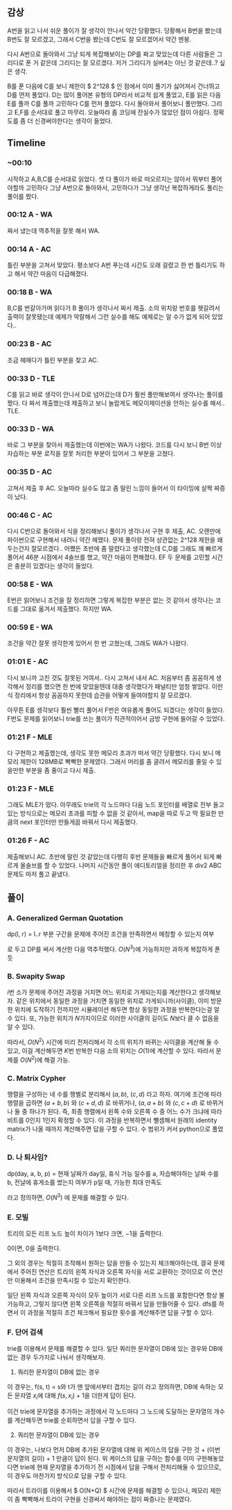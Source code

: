 
## 감상

A번을 읽고 나서 쉬운 풀이가 잘 생각이 안나서 약간 당황했다. 당황해서 B번을 봤는데 B번도 잘 모르겠고, 그래서 C번을 봤는데 C번도 잘 모르겠어서 약간 멘붕.

다시 A번으로 돌아와서 그냥 되게 복잡해보이는 DP를 짜고 맞았는데 다른 사람들은 그리디로 푼 거 같은데 그리디는 잘 모르겠다. 저거 그리디가 실버4는 아닌 것 같은데..? 싶은 생각.

B를 푼 다음에 C를 보니 제한이 $ 2^128 $ 인 점에서 이미 풀기가 싫어져서 건너뛰고 D를 먼저 풀었다. D는 많이 풀어본 유형의 DP라서 비교적 쉽게 풀었고, E를 읽은 다음 E를 풀까 C를 풀까 고민하다 C를 먼저 풀었다. 다시 돌아와서 풀어보니 풀만했다. 그리고 E,F를 순서대로 풀고 마무리. 오늘따라 좀 코딩에 잔실수가 많았던 점이 아쉽다. 정확도를 좀 더 신경써야한다는 생각이 들었다.

## Timeline

### ~00:10

시작하고 A,B,C를 순서대로 읽었다. 셋 다 풀이가 바로 떠오르지는 않아서 뭐부터 풀어야할까 고민하다 그냥 A번으로 돌아와서, 고민하다가 그냥 생각난 복잡하게라도 풀리는 풀이를 짰다.

### 00:12 A - WA

짜서 냈는데 역추적을 잘못 해서 WA.

### 00:14 A - AC

틀린 부분을 고쳐서 맞았다. 평소보다 A번 푸는데 시간도 오래 걸렸고 한 번 틀리기도 하고 해서 약간 마음이 다급해졌다.

### 00:18 B - WA

B,C를 번갈아가며 읽다가 B 풀이가 생각나서 짜서 제출. 소의 위치랑 번호를 헷갈려서 출력이 잘못됐는데 예제가 악랄해서 그런 실수를 해도 예제로는 알 수가 없게 되어 있었다..

### 00:23 B - AC

조금 헤매다가 틀린 부분을 찾고 AC.

### 00:33 D - TLE

C를 읽고 바로 생각이 안나서 D로 넘어갔는데 D가 훨씬 풀만해보여서 생각나는 풀이를 짰다. 다 짜서 제출했는데 제출하고 보니 놀랍게도 메모이제이션을 안하는 실수를 해서.. TLE.

### 00:33 D - WA

바로 그 부분을 찾아서 제출했는데 이번에는 WA가 나왔다. 코드를 다시 보니 B번 이상 자습하는 부분 로직을 잘못 처리한 부분이 있어서 그 부분을 고쳤다.

### 00:35 D - AC

고쳐서 제출 후 AC. 오늘따라 실수도 많고 좀 말린 느낌이 들어서 이 타이밍에 살짝 짜증이 났다.

### 00:46 C - AC

다시 C번으로 돌아와서 식을 정리해보니 풀이가 생각나서 구현 후 제출, AC. 오랜만에 파이썬으로 구현해서 내려니 약간 헤맸다. 문제 풀이랑 전혀 상관없는 2^128 제한을 왜 두는건지 잘모르겠다.. 어쨌든 초반에 좀 말렸다고 생각했는데 C,D를 그래도 꽤 빠르게 풀어서 46분 시점에서 4솔브를 했고, 약간 마음이 편해졌다. EF 두 문제를 고민할 시간은 충분히 있겠다는 생각이 들었다.

### 00:58 E - WA

E번은 읽어보니 조건을 잘 정리하면 그렇게 복잡한 부분은 없는 것 같아서 생각나는 코드를 그대로 옮겨서 제출했다. 하지만 WA.

### 00:59 E - WA

조건을 약간 잘못 생각한게 있어서 한 번 고쳤는데, 그래도 WA가 나왔다.

### 01:01 E - AC

다시 보니까 고친 것도 잘못된 거여서.. 다시 고쳐서 내서 AC. 처음부터 좀 꼼꼼하게 생각해서 정리를 했으면 한 번에 맞았을텐데 대충 생각했다가 패널티만 엄청 쌓았다. 이런 식 정리에서 항상 꼼꼼하지 못한데 습관을 어떻게 들여야할지 잘 모르겠다.

아무튼 E를 생각보다 훨씬 빨리 풀어서 F번은 여유롭게 풀어도 되겠다는 생각이 들었다. F번도 문제를 읽어보니 trie를 쓰는 풀이가 직관적이어서 금방 구현에 들어갈 수 있었다.

### 01:21 F - MLE

다 구현하고 제출했는데, 생각도 못한 메모리 초과가 떠서 약간 당황했다. 다시 보니 메모리 제한이 128MB로 빡빡한 문제였다. 그래서 머리를 좀 굴려서 메모리를 줄일 수 있을만한 부분을 좀 줄이고 다시 제출.

### 01:23 F - MLE

그래도 MLE가 떴다. 아무래도 trie의 각 노드마다 다음 노드 포인터를 배열로 전부 들고 있는 방식으로는 메모리 초과를 피할 수 없을 것 같아서, map을 따로 두고 딱 필요한 만큼의 next 포인터만 만들게끔 바꿔서 다시 제출했다.

### 01:26 F - AC

제출해보니 AC. 초반에 말린 것 같았는데 다행히 후반 문제들을 빠르게 풀어서 되게 빠르게 올솔브를 할 수 있었다. 나머지 시간동안 풀이 에디토리얼을 정리한 후 div2 ABC 문제도 마저 풀고 끝냈다.

## 풀이

### A. Generalized German Quotation

dp(l, r) = l..r 부분 구간을 문제에 주어진 조건을 만족하면서 매칭할 수 있는지 여부

로 두고 DP를 써서 계산한 다음 역추적했다. $O(N^3)$에 가능하지만 과하게 복잡하게 푼 듯

### B. Swapity Swap

$i$번 소가 문제에 주어진 과정을 거치면 어느 위치로 가게되는지를 계산한다고 생각해보자. 같은 위치에서 동일한 과정을 거치면 동일한 위치로 가게되니까(사이클), 이미 방문한 위치에 도착하기 전까지만 시뮬레이션 해두면 항상 동일한 과정을 반복한다는걸 알 수 있다. 또, 가능한 위치가 $N$가지이므로 이러한 사이클의 길이도 $N$보다 클 수 없음을 알 수 있다.

따라서, $O(N^2)$ 시간에 미리 전처리해서 각 소의 위치가 바뀌는 사이클을 계산해 둘 수 있고, 이걸 계산해두면 $K$번 반복한 다음 소의 위치는 $O(1)$에 계산할 수 있다. 따라서 문제를 $O(N^2)$에 해결 가능.

### C. Matrix Cypher

행렬을 구성하는 네 수를 행별로 분리해서 $(a, b)$, $(c, d)$ 라고 하자. 여기에 조건에 따라 행렬을 곱하면 $(a+b, b)$ 와 $(c+d, d)$ 로 바뀌거나, $(a, a+b)$ 와 $(c, c+d)$ 로 바뀌거나 둘 중 하나가 된다. 즉, 최종 행렬에서 왼쪽 수와 오른쪽 수 중 어느 수가 크냐에 따라 비트를 $0$인지 $1$인지 확정할 수 있다. 이 과정을 반복하면서 뺄셈해서 원래의 identity matrix가 나올 때까지 계산해주면 답을 구할 수 있다. 수 범위가 커서 python으로 풀었다.

### D. 나 퇴사임?

dp(day, a, b, p) = 현재 날짜가 day일, 휴식 가능 일수를 a, 자습해야하는 날짜 수를 b, 전날에 휴게소를 썼는지 여부가 p일 때, 가능한 최대 만족도

라고 정의하면, $O(N^3)$ 에 문제를 해결할 수 있다.

### E. 모빌

트리의 모든 리프 노드 높이 차이가 $1$보다 크면, $-1$을 출력한다.

$0$이면, $0$을 출력한다.

그 외의 경우는 적절히 조작해서 원하는 답을 만들 수 있는지 체크해야하는데, 결국 문제에서 주어진 연산은 트리의 왼쪽 자식과 오른쪽 자식을 서로 교환하는 것이므로 이 연산만 이용해서 조건을 만족시킬 수 있는지 확인한다.

일단 왼쪽 자식과 오른쪽 자식이 모두 높이가 서로 다른 리프 노드를 포함한다면 항상 불가능하고, 그렇지 않다면 왼쪽 오른쪽을 적절히 바꿔서 답을 만들어줄 수 있다. dfs를 하면서 이 과정을 적절히 조건 체크해서 필요한 횟수를 계산해주면 답을 구할 수 있다.

### F. 단어 검색

trie를 이용해서 문제를 해결할 수 있다. 일단 쿼리한 문자열이 DB에 있는 경우와 DB에 없는 경우 두가지로 나눠서 생각해보자.

1. 쿼리한 문자열이 DB에 없는 경우

이 경우는, f(s, t) = s와 t가 맨 앞에서부터 겹치는 길이 라고 정의하면, DB에 속하는 모든 문자열 $x_i$에 대해 $f(s, x_i) + 1$을 더한게 답이 된다.

이건 trie에 문자열을 추가하는 과정에서 각 노드마다 그 노드에 도달하는 문자열의 개수를 계산해두면 trie를 순회하면서 답을 구할 수 있다.

2. 쿼리한 문자열이 DB에 있는 경우

이 경우는, 나보다 먼저 DB에 추가된 문자열에 대해 위 케이스의 답을 구한 것 + (이번 문자열의 길이) + 1 만큼이 답이 된다. 위 케이스의 답을 구하는 함수를 이미 구현해놓았다면 trie에 현재 문자열을 추가하기 전 시점에서 답을 구해서 전처리해둘 수 있으므로, 이 경우도 마찬가지 방식으로 답을 구할 수 있다.

따라서 트라이를 이용해서 $ O(N+Q) $ 시간에 문제를 해결할 수 있으나, 메모리 제한이 좀 빡빡해서 트라이 구현을 신경써서 해야하는 점이 짜증나는 문제였다.